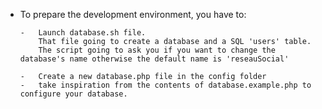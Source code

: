 -   To prepare the development environment, you have to:
        
        -   Launch database.sh file.
            That file going to create a database and a SQL 'users' table.
            The script going to ask you if you want to change the database's name otherwise the default name is 'reseauSocial'

        -   Create a new database.php file in the config folder
        -   take inspiration from the contents of database.example.php to configure your database.